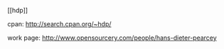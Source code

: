 [[hdp]]

cpan: http://search.cpan.org/~hdp/

work page: http://www.opensourcery.com/people/hans-dieter-pearcey
